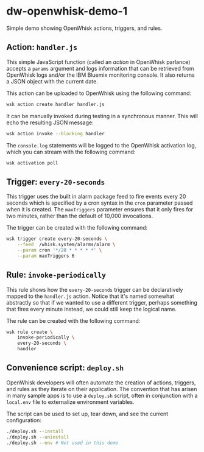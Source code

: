 # dw-openwhisk-demo-1
Simple demo showing OpenWhisk actions, triggers, and rules.

## Action: `handler.js`
This simple JavaScript function (called an _action_ in OpenWhisk parlance) accepts a `params` argument and logs information that can be retrieved from OpenWhisk logs and/or the IBM Bluemix monitoring console. It also returns a JSON object with the current date.

This action can be uploaded to OpenWhisk using the following command:
```bash
wsk action create handler handler.js
```

It can be manually invoked during testing in a synchronous manner. This will echo the resulting JSON message:
```bash
wsk action invoke --blocking handler
```

The `console.log` statements will be logged to the OpenWhisk activation log, which you can stream with the following command:
```bash
wsk activation poll
```

## Trigger: `every-20-seconds`
This trigger uses the built in alarm package feed to fire events every 20 seconds which is specified by a cron syntax in the `cron` parameter passed when it is created. The `maxTriggers` parameter ensures that it only fires for two minutes, rather than the default of 10,000 invocations.

The trigger can be created with the following command:
```bash
wsk trigger create every-20-seconds \
    --feed  /whisk.system/alarms/alarm \
    --param cron '*/20 * * * * *' \
    --param maxTriggers 6
```

## Rule: `invoke-periodically`
This rule shows how the `every-20-seconds` trigger can be declaratively mapped to the `handler.js` action. Notice that it's named somewhat abstractly so that if we wanted to use a different trigger, perhaps something that fires every minute instead, we could still keep the logical name. 

The rule can be created with the following command:
```bash
wsk rule create \
    invoke-periodically \
    every-20-seconds \
    handler
```

## Convenience script: `deploy.sh`
OpenWhisk developers will often automate the creation of actions, triggers, and rules as they iterate on their application. The convention that has arisen in many sample apps is to use a `deploy.sh` script, often in conjunction with a `local.env` file to externalize environment variables.

The script can be used to set up, tear down, and see the current configuration:
```bash
./deploy.sh --install
./deploy.sh --uninstall
./deploy.sh --env # Not used in this demo
```

